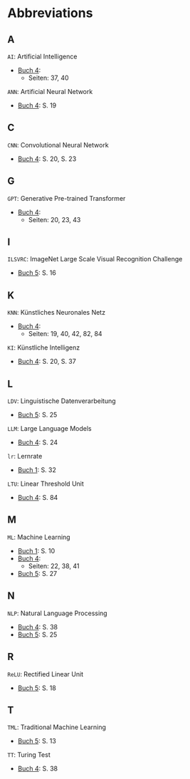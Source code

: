 # Abbreviations

## A

`AI`: Artificial Intelligence
* [Buch 4](./Buch4.md):
  - Seiten: 37, 40

`ANN`: Artificial Neural Network
* [Buch 4](./Buch4.md): S. 19

## C

`CNN`: Convolutional Neural Network
* [Buch 4](./Buch4.md): S. 20, S. 23

## G

`GPT`: Generative Pre-trained Transformer
* [Buch 4](./Buch4.md):
  - Seiten: 20, 23, 43

## I

`ILSVRC`: ImageNet Large Scale Visual Recognition Challenge
* [Buch 5](./Buch5.md): S. 16

## K

`KNN`: Künstliches Neuronales Netz
* [Buch 4](./Buch4.md):
  - Seiten: 19, 40, 42, 82, 84

`KI`: Künstliche Intelligenz
* [Buch 4](./Buch4.md): S. 20, S. 37

## L

`LDV`: Linguistische Datenverarbeitung
* [Buch 5](./Buch5.md): S. 25

`LLM`: Large Language Models
* [Buch 4](./Buch4.md): S. 24

`lr`: Lernrate
* [Buch 1](./Buch1.md): S. 32

`LTU`: Linear Threshold Unit
* [Buch 4](./Buch4.md): S. 84

## M

`ML`: Machine Learning
* [Buch 1](./Buch1.md): S. 10
* [Buch 4](./Buch4.md):
  - Seiten: 22, 38, 41
* [Buch 5](./Buch5.md): S. 27

## N

`NLP`: Natural Language Processing
* [Buch 4](./Buch4.md): S. 38
* [Buch 5](./Buch5.md): S. 25

## R

`ReLU`: Rectified Linear Unit
* [Buch 5](./Buch5.md): S. 18

## T

`TML`: Traditional Machine Learning
* [Buch 5](./Buch5.md): S. 13

`TT`: Turing Test
* [Buch 4](./Buch4.md): S. 38
